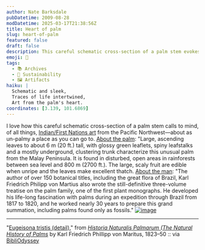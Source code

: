 ```yaml
---
author: Nate Barksdale
pubDatetime: 2009-08-28
modDatetime: 2025-03-17T21:38:56Z
title: Heart of palm
slug: heart-of-palm
featured: false
draft: false
description: This careful schematic cross-section of a palm stem evokes striking similarities to Pacific Northwest art despite the palm’s tropical origins. Based on the content, relevant geolocation coordinates for the Malay Peninsula might be approximately
emoji: 🌴
tags:
  - 📚 Archives
  - 🌱 Sustainability
  - 🖼️ Artifacts
haiku: |
  Schematic and sleek,  
  Traces of life intertwined,  
  Art from the palm's heart.
coordinates: [3.139, 101.6869]
---
```


I love how this careful schematic cross-section of a palm stem calls to mind, of all things, [Indian/First Nations art](http://images.google.com/images?hl=en&um=1&q=haida+art&ie=UTF-8&ei=6zWYSp-3GoHssQPi5PH_AQ&sa=X&oi=image_result_group&ct=title&resnum=1) from the Pacific Northwest—about as un-palmy a place as you can go to. [About the palm](http://www.rarepalmseeds.com/pix/EugTri.shtml): "Large, ascending leaves to about 6 m (20 ft.) tall, with glossy green leaflets, spiny leafstalks and a mostly underground, clustering trunk characterize this unusual palm from the Malay Peninsula. It is found in disturbed, open areas in rainforests between sea level and 800 m (2700 ft.). The large, scaly fruit are edible when unripe and the leaves make excellent thatch. [About the man](http://sciweb.nybg.org/Science2/Onlinexhibits/exhbtcata.html): "The author of over 150 botanical titles, including the great flora of Brazil, Karl Friedrich Philipp von Martius also wrote the still-definitive three-volume treatise on the palm family, one of the first plant monographs. He developed his life-long fascination with palms during an expedition through Brazil from 1817 to 1820, and he worked nearly 30 years to prepare this grand summation, including palms found only as fossils." [![image](http://culture-making.com/media/3769362320_81302097c3_o.jpg)](http://bibliodyssey.blogspot.com/2009/07/historia-naturalis-palmarum.html)

---

"[Eugeisona tristis (detail)](http://www.flickr.com/photos/bibliodyssey/3769362320/sizes/o/)," from [_Historia Naturalis Palmarum (The Natural History of Palms_](http://www.botanicus.org/bibliography/b12036171) by Karl Friedrich Phillipp von Maritus, 1823–50 :: via [BibliOdyssey](http://bibliodyssey.blogspot.com/2009/07/historia-naturalis-palmarum.html)
